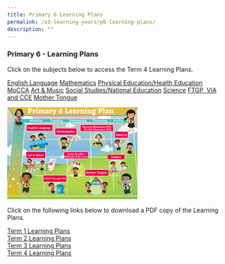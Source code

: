 ```yaml
---
title: Primary 6 Learning Plans
permalink: /x3-learning-years/p6-learning-plans/
description: ""
---
```

### Primary 6 - Learning Plans

Click on the subjects below to access the Term 4 Learning Plans.

[English Language](/files/p6el.pdf) [Mathematics](/files/p6math.pdf) [Physical Education/Health Education](/files/p6phe.pdf) [MoCCA](/files/p6mocca.pdf) [Art & Music](/files/p6aam.pdf) [Social Studies/National Education](/files/p6ness.pdf) [Science](/files/p6sci.pdf) [FTGP, VIA and CCE](/files/p6ftgp.pdf) [Mother Tongue](/files/p6mt.pdf)

<img src="/images/p6lp.png" style="width:60%">

Click on the following links below to download a PDF copy of the Learning Plans.

[Term 1 Learning Plans](/files/t1p6.pdf)<br>
[Term 2 Learning Plans](/files/t2p6.pdf)<br>
[Term 3 Learning Plans](/files/t3p6.pdf) <br>
[Term 4 Learning Plans](/files/t4p6.pdf)